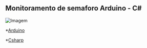 ## Monitoramento de semaforo Arduino - C#

![Imagem](/Semaforo.gif)

*[Arduino](https://github.com/CristianoRC/Arduino/blob/master/Semaforo/Semaforo.ino)

*[Csharp](https://github.com/CristianoRC/Arduino/blob/master/Semaforo/MonitoramentoSemaforo)
